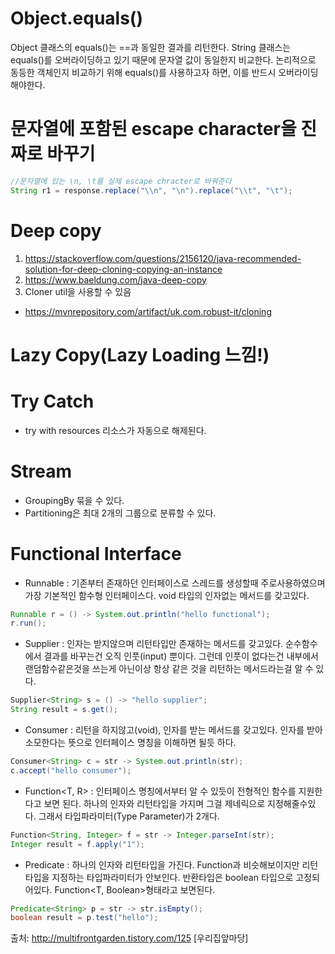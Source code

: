# Object.equals()
Object 클래스의 equals()는 ==과 동일한 결과를 리턴한다.
String 클래스는 equals()를 오버라이딩하고 있기 때문에 문자열 값이 동일한지 비교한다.
논리적으로 동등한 객체인지 비교하기 위해 equals()를 사용하고자 하면, 이를 반드시 오버라이딩해야한다. 

# 문자열에 포함된 escape character을 진짜로 바꾸기
```java
//문자열에 있는 \n, \t를 실제 escape chracter로 바꿔준다
String r1 = response.replace("\\n", "\n").replace("\\t", "\t");
```
# Deep copy
1. https://stackoverflow.com/questions/2156120/java-recommended-solution-for-deep-cloning-copying-an-instance
2. https://www.baeldung.com/java-deep-copy
3. Cloner util을 사용할 수 있음 
- https://mvnrepository.com/artifact/uk.com.robust-it/cloning

# Lazy Copy(Lazy Loading 느낌!)

# Try Catch
* try with resources 리소스가 자동으로 해제된다.

# Stream 
* GroupingBy 묶을 수 있다.
* Partitioning은 최대 2개의 그룹으로 분류할 수 있다.
                                                                                                                                                                               
# Functional Interface
* Runnable : 기존부터 존재하던 인터페이스로 스레드를 생성할때 주로사용하였으며 가장 기본적인 함수형 인터페이스다. void 타입의 인자없는 메서드를 갖고있다.
```java
Runnable r = () -> System.out.println("hello functional");
r.run();
```

* Supplier<T> : 인자는 받지않으며 리턴타입만 존재하는 메서드를 갖고있다. 순수함수에서 결과를 바꾸는건 오직 인풋(input) 뿐이다. 그런데 인풋이 없다는건 내부에서 랜덤함수같은것을 쓰는게 아닌이상 항상 같은 것을 리턴하는 메서드라는걸 알 수 있다.
```java
Supplier<String> s = () -> "hello supplier";
String result = s.get();
```

* Consumer<T> : 리턴을 하지않고(void), 인자를 받는 메서드를 갖고있다. 인자를 받아 소모한다는 뜻으로 인터페이스 명칭을 이해하면 될듯 하다.
```java
Consumer<String> c = str -> System.out.println(str);
c.accept("hello consumer");
```

* Function<T, R> : 인터페이스 명칭에서부터 알 수 있듯이 전형적인 함수를 지원한다고 보면 된다. 하나의 인자와 리턴타입을 가지며 그걸 제네릭으로 지정해줄수있다. 그래서 타입파라미터(Type Parameter)가 2개다.
```java
Function<String, Integer> f = str -> Integer.parseInt(str);
Integer result = f.apply("1");
```

* Predicate<T> : 하나의 인자와 리턴타입을 가진다. Function과 비슷해보이지만 리턴타입을 지정하는 타입파라미터가 안보인다. 반환타입은 boolean 타입으로 고정되어있다. Function<T, Boolean>형태라고 보면된다.
```java
Predicate<String> p = str -> str.isEmpty();
boolean result = p.test("hello");
```

출처: http://multifrontgarden.tistory.com/125 [우리집앞마당]
